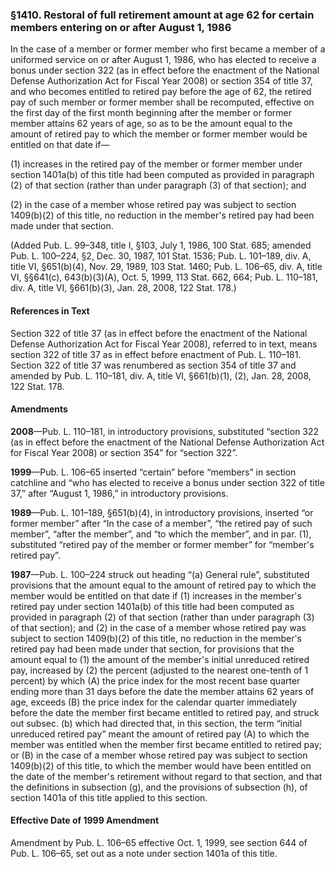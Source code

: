 ### §1410. Restoral of full retirement amount at age 62 for certain members entering on or after August 1, 1986 ###

In the case of a member or former member who first became a member of a uniformed service on or after August 1, 1986, who has elected to receive a bonus under section 322 (as in effect before the enactment of the National Defense Authorization Act for Fiscal Year 2008) or section 354 of title 37, and who becomes entitled to retired pay before the age of 62, the retired pay of such member or former member shall be recomputed, effective on the first day of the first month beginning after the member or former member attains 62 years of age, so as to be the amount equal to the amount of retired pay to which the member or former member would be entitled on that date if—

(1) increases in the retired pay of the member or former member under section 1401a(b) of this title had been computed as provided in paragraph (2) of that section (rather than under paragraph (3) of that section); and

(2) in the case of a member whose retired pay was subject to section 1409(b)(2) of this title, no reduction in the member's retired pay had been made under that section.

(Added Pub. L. 99–348, title I, §103, July 1, 1986, 100 Stat. 685; amended Pub. L. 100–224, §2, Dec. 30, 1987, 101 Stat. 1536; Pub. L. 101–189, div. A, title VI, §651(b)(4), Nov. 29, 1989, 103 Stat. 1460; Pub. L. 106–65, div. A, title VI, §§641(c), 643(b)(3)(A), Oct. 5, 1999, 113 Stat. 662, 664; Pub. L. 110–181, div. A, title VI, §661(b)(3), Jan. 28, 2008, 122 Stat. 178.)

#### References in Text ####

Section 322 of title 37 (as in effect before the enactment of the National Defense Authorization Act for Fiscal Year 2008), referred to in text, means section 322 of title 37 as in effect before enactment of Pub. L. 110–181. Section 322 of title 37 was renumbered as section 354 of title 37 and amended by Pub. L. 110–181, div. A, title VI, §661(b)(1), (2), Jan. 28, 2008, 122 Stat. 178.

#### Amendments ####

**2008**—Pub. L. 110–181, in introductory provisions, substituted “section 322 (as in effect before the enactment of the National Defense Authorization Act for Fiscal Year 2008) or section 354” for “section 322”.

**1999**—Pub. L. 106–65 inserted “certain” before “members” in section catchline and “who has elected to receive a bonus under section 322 of title 37,” after “August 1, 1986,” in introductory provisions.

**1989**—Pub. L. 101–189, §651(b)(4), in introductory provisions, inserted “or former member” after “In the case of a member”, “the retired pay of such member”, “after the member”, and “to which the member”, and in par. (1), substituted “retired pay of the member or former member” for “member's retired pay”.

**1987**—Pub. L. 100–224 struck out heading “(a) General rule”, substituted provisions that the amount equal to the amount of retired pay to which the member would be entitled on that date if (1) increases in the member's retired pay under section 1401a(b) of this title had been computed as provided in paragraph (2) of that section (rather than under paragraph (3) of that section); and (2) in the case of a member whose retired pay was subject to section 1409(b)(2) of this title, no reduction in the member's retired pay had been made under that section, for provisions that the amount equal to (1) the amount of the member's initial unreduced retired pay, increased by (2) the percent (adjusted to the nearest one-tenth of 1 percent) by which (A) the price index for the most recent base quarter ending more than 31 days before the date the member attains 62 years of age, exceeds (B) the price index for the calendar quarter immediately before the date the member first became entitled to retired pay, and struck out subsec. (b) which had directed that, in this section, the term “initial unreduced retired pay” meant the amount of retired pay (A) to which the member was entitled when the member first became entitled to retired pay; or (B) in the case of a member whose retired pay was subject to section 1409(b)(2) of this title, to which the member would have been entitled on the date of the member's retirement without regard to that section, and that the definitions in subsection (g), and the provisions of subsection (h), of section 1401a of this title applied to this section.

#### Effective Date of 1999 Amendment ####

Amendment by Pub. L. 106–65 effective Oct. 1, 1999, see section 644 of Pub. L. 106–65, set out as a note under section 1401a of this title.